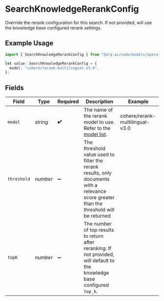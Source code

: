 # SearchKnowledgeRerankConfig

Override the rerank configuration for this search. If not provided, will use the knowledge base configured rerank settings.

## Example Usage

```typescript
import { SearchKnowledgeRerankConfig } from "@orq-ai/node/models/operations";

let value: SearchKnowledgeRerankConfig = {
  model: "cohere/rerank-multilingual-v3.0",
};
```

## Fields

| Field                                                                                                                                    | Type                                                                                                                                     | Required                                                                                                                                 | Description                                                                                                                              | Example                                                                                                                                  |
| ---------------------------------------------------------------------------------------------------------------------------------------- | ---------------------------------------------------------------------------------------------------------------------------------------- | ---------------------------------------------------------------------------------------------------------------------------------------- | ---------------------------------------------------------------------------------------------------------------------------------------- | ---------------------------------------------------------------------------------------------------------------------------------------- |
| `model`                                                                                                                                  | *string*                                                                                                                                 | :heavy_check_mark:                                                                                                                       | The name of the rerank model to use. Refer to the [model list](https://docs.orq.ai/docs/proxy#/rerank-models).                           | cohere/rerank-multilingual-v3.0                                                                                                          |
| `threshold`                                                                                                                              | *number*                                                                                                                                 | :heavy_minus_sign:                                                                                                                       | The threshold value used to filter the rerank results, only documents with a relevance score greater than the threshold will be returned |                                                                                                                                          |
| `topK`                                                                                                                                   | *number*                                                                                                                                 | :heavy_minus_sign:                                                                                                                       | The number of top results to return after reranking. If not provided, will default to the knowledge base configured `top_k`.             |                                                                                                                                          |